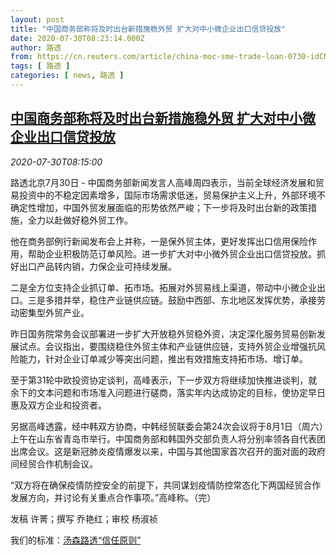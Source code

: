 ```yaml
---
layout: post
title: "中国商务部称将及时出台新措施稳外贸 扩大对中小微企业出口信贷投放"
date: 2020-07-30T08:23:14.000Z
author: 路透
from: https://cn.reuters.com/article/china-moc-sme-trade-loan-0730-idCNKCS24V17G
tags: [ 路透 ]
categories: [ news, 路透 ]
---
```

<!--1596097394000-->
[中国商务部称将及时出台新措施稳外贸 扩大对中小微企业出口信贷投放](https://cn.reuters.com/article/china-moc-sme-trade-loan-0730-idCNKCS24V17G)
------

<div>
<div><i>2020-07-30T08:15:00</i></div><div class="StandardArticleBody_body"><p>路透北京7月30日 - 中国商务部新闻发言人高峰周四表示，当前全球经济发展和贸易投资中的不稳定因素增多，国际市场需求低迷，贸易保护主义上升，外部环境不确定性增加，中国外贸发展面临的形势依然严峻；下一步将及时出台新的政策措施，全力以赴做好稳外贸工作。 </p><p>他在商务部例行新闻发布会上并称，一是保外贸主体，更好发挥出口信用保险作用，帮助企业积极防范订单风险。进一步扩大对中小微外贸企业出口信贷投放。抓好出口产品转内销，力保企业可持续发展。 </p><p>二是全方位支持企业抓订单、拓市场。拓展对外贸易线上渠道，带动中小微企业出口。三是多措并举，稳住产业链供应链。鼓励中西部、东北地区发挥优势，承接劳动密集型外贸产业。 </p><p>昨日国务院常务会议部署进一步扩大开放稳外贸稳外资，决定深化服务贸易创新发展试点。会议指出，要围绕稳住外贸主体和产业链供应链，支持外贸企业增强抗风险能力，针对企业订单减少等突出问题，推出有效措施支持拓市场、增订单。 </p><p>至于第31轮中欧投资协定谈判，高峰表示，下一步双方将继续加快推进谈判，就余下的文本问题和市场准入问题进行磋商，落实年内达成协定的目标，使协定早日惠及双方企业和投资者。  </p><p>另据高峰透露，经中韩双方协商，中韩经贸联委会第24次会议将于8月1日（周六）上午在山东省青岛市举行。中国商务部和韩国外交部负责人将分别率领各自代表团出席会议。这是新冠肺炎疫情爆发以来，中国与其他国家首次召开的面对面的政府间经贸合作机制会议。 </p><p>“双方将在确保疫情防控安全的前提下，共同谋划疫情防控常态化下两国经贸合作发展方向，并讨论有关重点合作事项。”高峰称。（完） </p><div class="Attribution_container"><div class="Attribution_attribution"><p class="Attribution_content">发稿 许菁；撰写 乔艳红；审校 杨淑祯 </p></div></div><div class="StandardArticleBody_trustBadgeContainer"><span class="StandardArticleBody_trustBadgeTitle">我们的标准：</span><span class="trustBadgeUrl"><a href="https://www.thomsonreuters.cn/content/dam/openweb/documents/pdf/china/brochures/about-us-1.pdf">汤森路透“信任原则”</a></span></div></div>
</div>
